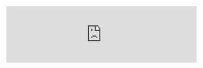 <iframe width="100%" data-auto-height="true" frameborder="0" src="https://www.youtube.com/embed/qmN1Gf8rRc8"></iframe>